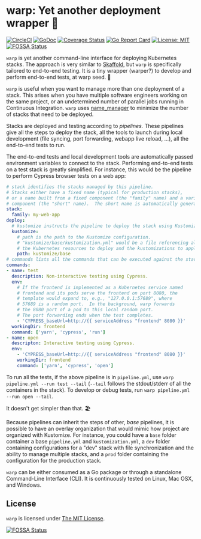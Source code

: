 # warp: Yet another deployment wrapper 🚀

[![CircleCI](https://circleci.com/gh/hchauvin/warp.svg?style=svg)](https://circleci.com/gh/hchauvin/warp) [![GoDoc](https://godoc.org/github.com/hchauvin/warp?status.svg)](https://godoc.org/github.com/hchauvin/warp) [![Coverage Status](https://coveralls.io/repos/github/hchauvin/warp/badge.svg?branch=master&t=2W0xju)](https://coveralls.io/github/hchauvin/warp?branch=master) [![Go Report Card](https://goreportcard.com/badge/github.com/hchauvin/warp)](https://goreportcard.com/report/github.com/hchauvin/warp) [![License: MIT](https://img.shields.io/badge/License-MIT-yellow.svg)](https://opensource.org/licenses/MIT)
[![FOSSA Status](https://app.fossa.io/api/projects/git%2Bgithub.com%2Fhchauvin%2Fwarp.svg?type=shield)](https://app.fossa.io/projects/git%2Bgithub.com%2Fhchauvin%2Fwarp?ref=badge_shield)

`warp` is yet another command-line interface for deploying Kubernetes stacks.  The approach is very similar to
[Skaffold](https://github.com/GoogleContainerTools/skaffold), but `warp` is specifically
tailored to end-to-end testing.  It is a tiny wrapper (warper?) to develop and perform end-to-end tests,
at warp seed. 🚀

`warp` is useful when you want to manage more than one deployment of a stack.  This arises when
you have multiple software engineers working on the same project, or an undetermined number of
parallel jobs running in Continuous Integration.  `warp` uses
[name_manager](https://github.com/hchauvin/name_manager) to minimize the number of stacks that
need to be deployed.

Stacks are deployed and testing according to _pipelines._  These pipelines give all the
steps to deploy the stack, all the tools to launch during local development (file syncing,
port forwarding, webapp live reload, ...), all the end-to-end tests to run.

The end-to-end tests and local development tools are automatically passed environment
variables to connect to the stack.  Performing end-to-end tests on a test stack
is greatly simplified.  For instance, this would be the pipeline to perform Cypress browser
tests on a web app:

```yaml
# stack identifies the stacks managed by this pipeline.
# Stacks either have a fixed name (typical for production stacks),
# or a name built from a fixed component (the "family" name) and a variable 
# component (the "short" name).  The short name is automatically generated.
stack:
  family: my-web-app
deploy:
  # kustomize instructs the pipeline to deploy the stack using Kustomize.
  kustomize:
    # path is the path to the Kustomize configuration.
    # "kustomize/base/kustomization.yml" would be a file referencing all
    # the Kubernetes resources to deploy and the kustomizations to apply.
    path: kustomize/base
# commands lists all the commands that can be executed against the stack.
commands:
- name: test
  description: Non-interactive testing using Cypress.
  env:
    # If the frontend is implemented as a Kubernetes service named
    # frontend and its pods serve the frontend on port 8080, the
    # template would expand to, e.g., "127.0.0.1:57689", where
    # 57689 is a random port.  In the background, warp forwards
    # the 8080 port of a pod to this local random port.
    # The port forwarding ends when the test completes.
    - 'CYPRESS_baseUrl=http://{{ serviceAddress "frontend" 8080 }}'
  workingDir: frontend
  command: ['yarn', 'cypress', 'run']
- name: open
  descripton: Interactive testing using Cypress.
  env:
    - 'CYPRESS_baseUrl=http://{{ serviceAddress "frontend" 8080 }}'
    workingDir: frontend
    command: ['yarn', 'cypress', 'open']
```

To run all the tests, if the above pipeline is in `pipeline.yml`,
use `warp pipeline.yml --run test --tail` (`--tail` follows the stdout/stderr
of all the containers in the stack).  To develop or debug tests,
run `warp pipeline.yml --run open --tail`.

It doesn't get simpler than that. 🏖

Because pipelines can inherit the steps of other, _base_ pipelines, it is possible to
have an overlay organization that would mimic how project are organized with Kustomize.
For instance, you could have a `base` folder container a base `pipeline.yml` and `kustomization.yml`,
a `dev` folder containing configurations for a "dev" stack with file synchronization and the ability
to manage multiple stacks, and a `prod` folder containing the configuration for the production stack.

`warp` can be either consumed as a Go package or through a standalone Command-Line Interface (CLI).
It is continuously tested on Linux, Mac OSX, and Windows.

## License

`warp` is licensed under [The MIT License](./LICENSE).

[![FOSSA Status](https://app.fossa.io/api/projects/git%2Bgithub.com%2Fhchauvin%2Fwarp.svg?type=large)](https://app.fossa.io/projects/git%2Bgithub.com%2Fhchauvin%2Fwarp?ref=badge_large)